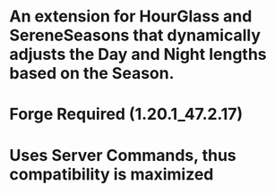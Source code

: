 # An extension for HourGlass and SereneSeasons that dynamically adjusts the Day and Night lengths based on the Season.
# Forge Required (1.20.1_47.2.17)
# Uses Server Commands, thus compatibility is maximized
